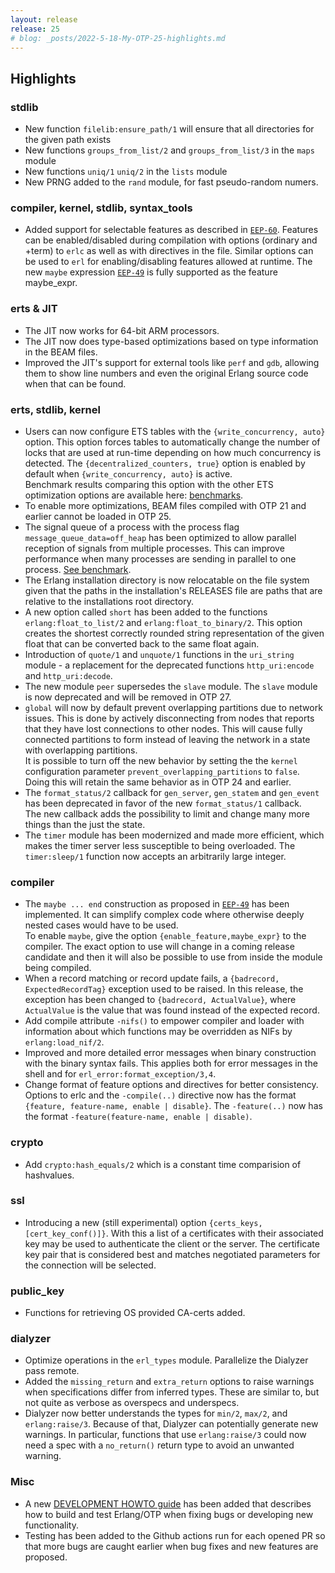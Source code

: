 ```yaml
---
layout: release
release: 25
# blog: _posts/2022-5-18-My-OTP-25-highlights.md
---
```

## Highlights

### stdlib

- New function `filelib:ensure_path/1` will ensure that all directories for the given path exists
- New functions  `groups_from_list/2` and `groups_from_list/3` in the `maps` module
- New functions  `uniq/1` `uniq/2` in the `lists` module
- New PRNG added to the `rand` module, for fast pseudo-random numers.

### compiler, kernel, stdlib, syntax_tools

- Added support for selectable features as described in [`EEP-60`](/eeps/eep-0060).
  Features can be enabled/disabled during compilation with options
  (ordinary and +term) to `erlc` as well as with directives in the file.
  Similar options can be used to `erl` for enabling/disabling features
  allowed at runtime. The new `maybe` expression [`EEP-49`](/eeps/eep-0049)
  is fully supported as the feature maybe_expr.

### erts & JIT

- The JIT now works for 64-bit ARM processors.
- The JIT now does type-based optimizations based on type
  information in the BEAM files.
- Improved the JIT's support for external tools like `perf`
  and `gdb`, allowing them to show line numbers and even
  the original Erlang source code when that can be found.

### erts, stdlib, kernel

- Users can now configure ETS tables with the
  `{write_concurrency, auto}` option. This option forces
  tables to automatically change the number of locks that
  are used at run-time depending on how much concurrency
  is detected. The `{decentralized_counters, true}` option
  is enabled by default when `{write_concurrency, auto}` is
  active.  
  Benchmark results comparing this option with the other
  ETS optimization options are available here:
  [benchmarks](/bench/ets_bench_result_lock_config.html).
- To enable more optimizations, BEAM files compiled with
  OTP 21 and earlier cannot be loaded in OTP 25.
- The signal queue of a process with
  the process flag `message_queue_data=off_heap` has been optimized to
  allow parallel reception of signals from multiple processes.
  This can improve performance when many processes are sending in parallel to
  one process. [See benchmark](/bench/sigq_bench_result.html).
- The Erlang installation directory is now relocatable on
  the file system given that the paths in the
  installation's RELEASES file are paths that are
  relative to the installations root directory.
- A new option called `short` has been added to the
  functions `erlang:float_to_list/2` and
  `erlang:float_to_binary/2`. This option creates the
  shortest correctly rounded string representation of the
  given float that can be converted back to the same
  float again.
- Introduction of `quote/1` and `unquote/1` functions in
  the `uri_string` module - a replacement for the deprecated functions `http_uri:encode`
  and `http_uri:decode`.
- The new module `peer` supersedes the `slave` module. The
  `slave` module is now deprecated and will be removed in OTP 27.
- `global` will now by default prevent
  overlapping partitions due to network issues. This is done by
  actively disconnecting from nodes that reports that
  they have lost connections to other nodes. This will
  cause fully connected partitions to form instead of
  leaving the network in a state with overlapping
  partitions.  
  It is possible to turn off the new behavior by setting the
  the `kernel` configuration parameter `prevent_overlapping_partitions` to `false`.
  Doing this will retain the same behavior as in OTP 24 and earlier.
- The `format_status/2` callback for `gen_server`, `gen_statem`
  and `gen_event` has been deprecated in favor of the new
  `format_status/1` callback.  
  The new callback adds the possibility to limit and
  change many more things than the just the state.
- The `timer` module has been modernized and made more
  efficient, which makes the timer server less
  susceptible to being overloaded. The `timer:sleep/1`
  function now accepts an arbitrarily large integer.

### compiler

- The `maybe ... end` construction as proposed in [`EEP-49`](/eeps/eep-0049)
  has been implemented. It can simplify complex code
  where otherwise deeply nested cases would have to be
  used.  
  To enable `maybe`, give the option `{enable_feature,maybe_expr}` to
  the compiler. The exact option to use will change in a coming release candidate
  and then it will also be possible to use from inside the module being compiled.
- When a record matching or record update fails, a
  `{badrecord, ExpectedRecordTag}` exception used to be
  raised. In this release, the exception has been changed
  to `{badrecord, ActualValue}`, where `ActualValue` is the
  value that was found instead of the expected record.
- Add compile attribute `-nifs()` to empower compiler and loader with
  information about which functions may be overridden as NIFs by `erlang:load_nif/2`.
- Improved and more detailed error messages when binary construction with the
  binary syntax fails.
  This applies both for error messages in the shell and for
  `erl_error:format_exception/3,4`.
- Change format of feature options and directives for better consistency.
  Options to erlc and the `-compile(..)` directive now has the format `{feature,
  feature-name, enable | disable}`. The `-feature(..)` now
  has the format `-feature(feature-name, enable | disable)`.

### crypto

- Add `crypto:hash_equals/2` which is a constant time comparision of hashvalues.

### ssl

- Introducing a new (still experimental) option `{certs_keys,[cert_key_conf()]}`.
  With this a list of a certificates with their associated key may be
  used to authenticate the client or the server. The
  certificate key pair that is considered best and matches
  negotiated parameters for the connection will be selected.

### public_key

- Functions for retrieving OS provided CA-certs added.

### dialyzer

- Optimize operations in the `erl_types` module. Parallelize the Dialyzer pass remote.
- Added the `missing_return` and `extra_return` options to
  raise warnings when specifications differ from inferred
  types. These are similar to, but not quite as verbose
  as overspecs and underspecs.
- Dialyzer now better understands the types for `min/2`,
  `max/2`, and `erlang:raise/3`. Because of that, Dialyzer
  can potentially generate new warnings. In particular,
  functions that use `erlang:raise/3` could now need a spec
  with a `no_return()` return type to avoid an unwanted
  warning.

### Misc

- A new [DEVELOPMENT HOWTO guide](https://github.com/erlang/otp/blob/master/HOWTO/DEVELOPMENT.md)
  has been added that describes how to build and test Erlang/OTP when fixing
  bugs or developing new functionality.
- Testing has been added to the Github actions run for each opened PR so
  that more bugs are caught earlier when bug fixes and new features are proposed.
